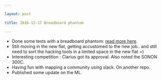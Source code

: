 ```yaml
---

layout: post

title: 2016-12-17 Breadboard phantom

---
```



-   Done some tests with a breadboard phantom: [read more
    here](/croaker/data/20161217/20161217-TestingArduinoAndPhantom.md).
-   Still moving in the new flat, getting accustomed to the new job..
    and still need to sort the hacking tools in a limited space in the
    new flat =)
-   Interesting competition : Clarius got its approval. Also noted the
    SONON 300C.
-   Having fun with mapping a community using slack. On another repo.
-   Published some update on the ML.

